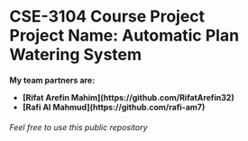 <h1>CSE-3104 Course Project<br>
Project Name: Automatic Plan Watering System</h1>
<h4>My team partners are:
<ul>
<li>[Rifat Arefin Mahim](https://github.com/RifatArefin32)</li>
<li>[Rafi Al Mahmud](https://github.com/rafi-am7)</li>
</ul>
<h6>Feel free to use this public repository</h6>
